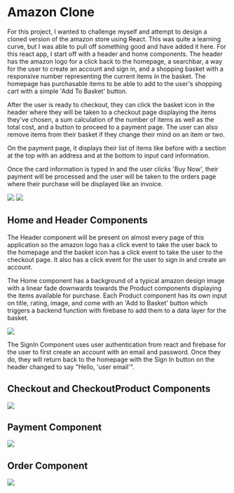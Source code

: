 # Amazon Clone

For this project, I wanted to challenge myself and attempt to design a cloned version of the amazon store using React. This was quite a learning curve, but I was able to pull off something good and have added it here. For this react app, I start off with a header and home components. The header has the amazon logo for a click back to the homepage, a searchbar, a way for the user to create an account and sign in, and a shopping basket with a responsive number representing the current items in the basket. The homepage has purchasable items to be able to add to the user's shopping cart with a simple 'Add To Basket' button.

After the user is ready to checkout, they can click the basket icon in the header where they will be taken to a checkout page displaying the items they've chosen, a sum calculation of the number of items as well as the total cost, and a button to proceed to a payment page. The user can also remove items from their basket if they change their mind on an item or two. 

On the payment page, it displays their list of items like before with a section at the top with an address and at the bottom to input card information. 

Once the card information is typed in and the user clicks 'Buy Now', their payment will be processed and the user will be taken to the orders page where their purchase will be displayed like an invoice.

![](https://github.com/MarkMadness/FrontEnd/blob/master/amazonclone/showcase/showcase1.jpg)
![](https://github.com/MarkMadness/FrontEnd/blob/master/amazonclone/showcase/showcase2.jpg)

## Home and Header Components

The Header component will be present on almost every page of this application so the amazon logo has a click event to take the user back to the homepage and the basket icon has a click event to take the user to the checkout page. It also has a click event for the user to sign in and create an account.

The Home component has a background of a typical amazon design image with a linear fade downwards towards the Product components displaying the items available for purchase. Each Product component has its own input on title, rating, image, and come with an 'Add to Basket' button which triggers a backend function with firebase to add them to a data layer for the basket.

![](https://github.com/MarkMadness/FrontEnd/blob/master/amazonclone/showcase/showcase6.jpg)

The SignIn Component uses user authentication from react and firebase for the user to first create an account with an email and password. Once they do, they will return back to the homepage with the Sign In button on the header changed to say "Hello, 'user email'".

## Checkout and CheckoutProduct Components

![](https://github.com/MarkMadness/FrontEnd/blob/master/amazonclone/showcase/showcase3.jpg)

## Payment Component

![](https://github.com/MarkMadness/FrontEnd/blob/master/amazonclone/showcase/showcase4.jpg)

## Order Component

![](https://github.com/MarkMadness/FrontEnd/blob/master/amazonclone/showcase/showcase5.jpg)
